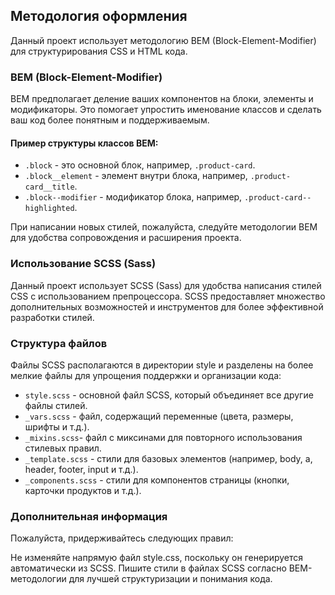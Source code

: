 ## Методология оформления

Данный проект использует методологию BEM (Block-Element-Modifier) для структурирования CSS и HTML кода.

### BEM (Block-Element-Modifier)

BEM предполагает деление ваших компонентов на блоки, элементы и модификаторы. Это помогает упростить именование классов и сделать ваш код более понятным и поддерживаемым.

#### Пример структуры классов BEM:

- `.block` - это основной блок, например, `.product-card`.
- `.block__element` - элемент внутри блока, например, `.product-card__title`.
- `.block--modifier` - модификатор блока, например, `.product-card--highlighted`.

При написании новых стилей, пожалуйста, следуйте методологии BEM для удобства сопровождения и расширения проекта.

### Использование SCSS (Sass)
Данный проект использует SCSS (Sass) для удобства написания стилей CSS с использованием препроцессора. SCSS предоставляет множество дополнительных возможностей и инструментов для более эффективной разработки стилей.

### Структура файлов
Файлы SCSS располагаются в директории style и разделены на более мелкие файлы для упрощения поддержки и организации кода:
- `style.scss` - основной файл SCSS, который объединяет все другие файлы стилей.
- `_vars.scss` - файл, содержащий переменные (цвета, размеры, шрифты и т.д.).
- `_mixins.scss`- файл с миксинами для повторного использования стилевых правил.
- `_template.scss` - cтили для базовых элементов (например, body, a, header, footer, input и т.д.).
- `_components.scss` - cтили для компонентов страницы (кнопки, карточки продуктов и т.д.).

### Дополнительная информация
Пожалуйста, придерживайтесь следующих правил:

Не изменяйте напрямую файл style.css, поскольку он генерируется автоматически из SCSS.
Пишите стили в файлах SCSS согласно BEM-методологии для лучшей структуризации и понимания кода.